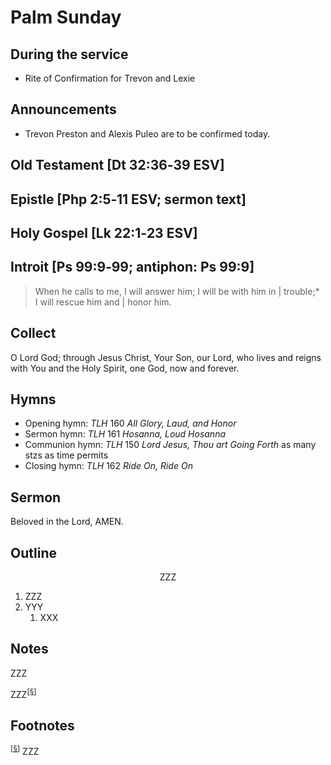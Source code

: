 <head>
<meta charset="utf-8">
<style>
</style>
<title>sermon</title>
</head>

# Palm Sunday

## During the service

* Rite of Confirmation for Trevon and Lexie

## Announcements

* Trevon Preston and Alexis Puleo are to be confirmed today.

## Old Testament [Dt 32:36‑39 ESV]



## Epistle [Php 2:5‑11 ESV; sermon text]



## Holy Gospel [Lk 22:1‑23 ESV]



## Introit [Ps 99:9‑99; antiphon: Ps 99:9]

> When he calls to me, I will answer him; I will be with him in | trouble;*  
> I will rescue him and | honor him.  

## Collect

O Lord God; through Jesus Christ, Your Son, our Lord, who lives and reigns with You and the Holy Spirit, one God, now and forever.

## Hymns

* Opening hymn: _TLH_ 160 _All Glory, Laud, and Honor_
* Sermon hymn: _TLH_ 161 _Hosanna, Loud Hosanna_
* Communion hymn: _TLH_ 150 _Lord Jesus, Thou art Going Forth_ as many stzs as time permits
* Closing hymn: _TLH_ 162 _Ride On, Ride On_

## Sermon

Beloved in the Lord, AMEN.

## Outline

<center>ZZZ</center>

1. ZZZ
1. YYY
    1. XXX

## Notes

ZZZ

ZZZ<sup>[<a name="id0002" href="#ftn.id0002">§</a>]</sup>

## Footnotes

<sup>[<a name="ftn.id0002" href="#id0002">§</a>]</sup>
ZZZ
